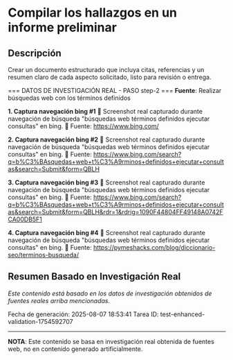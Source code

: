 # Compilar los hallazgos en un informe preliminar

## Descripción
Crear un documento estructurado que incluya citas, referencias y un resumen claro de cada aspecto solicitado, listo para revisión o entrega.



=== DATOS DE INVESTIGACIÓN REAL - PASO step-2 ===
**Fuente**: Realizar búsquedas web con los términos definidos


**1. Captura navegación bing #1**
   📄 Screenshot real capturado durante navegación de búsqueda "búsquedas web términos definidos ejecutar consultas" en bing.
   🔗 Fuente: https://www.bing.com/


**2. Captura navegación bing #2**
   📄 Screenshot real capturado durante navegación de búsqueda "búsquedas web términos definidos ejecutar consultas" en bing.
   🔗 Fuente: https://www.bing.com/search?q=b%C3%BAsquedas+web+t%C3%A9rminos+definidos+ejecutar+consultas&search=Submit&form=QBLH


**3. Captura navegación bing #3**
   📄 Screenshot real capturado durante navegación de búsqueda "búsquedas web términos definidos ejecutar consultas" en bing.
   🔗 Fuente: https://www.bing.com/search?q=b%C3%BAsquedas+web+t%C3%A9rminos+definidos+ejecutar+consultas&search=Submit&form=QBLH&rdr=1&rdrig=1090F44804FF49148A0742FCA00DB5F1


**4. Captura navegación bing #4**
   📄 Screenshot real capturado durante navegación de búsqueda "búsquedas web términos definidos ejecutar consultas" en bing.
   🔗 Fuente: https://pymeshacks.com/blog/diccionario-seo/terminos-busqueda/



## Resumen Basado en Investigación Real
*Este contenido está basado en los datos de investigación obtenidos de fuentes reales arriba mencionadas.*

Fecha de generación: 2025-08-07 18:53:41
Tarea ID: test-enhanced-validation-1754592707

---
**NOTA**: Este contenido se basa en investigación real obtenida de fuentes web, no en contenido generado artificialmente.
